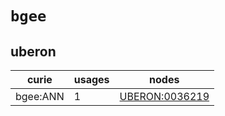 # `bgee`

## uberon

| curie    |   usages | nodes                                                   |
|----------|----------|---------------------------------------------------------|
| bgee:ANN |        1 | [UBERON:0036219](https://bioregistry.io/UBERON:0036219) |


